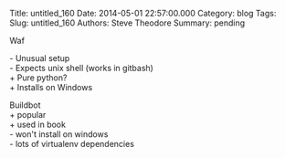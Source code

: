 Title: untitled_160
Date: 2014-05-01 22:57:00.000
Category: blog
Tags: 
Slug: untitled_160
Authors: Steve Theodore
Summary: pending

Waf  
  
\- Unusual setup  
\- Expects unix shell (works in gitbash)  
\+ Pure python?  
\+ Installs on Windows  
  
  
Buildbot  
\+ popular  
\+ used in book  
\- won't install on windows  
\- lots of virtualenv dependencies  
  


